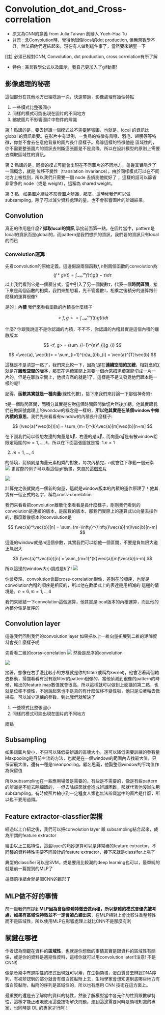 # Convolution_dot_and_Cross-correlation

* 原文為CNN的意義 from Julia Taiwan 創辦人 Yueh-Hua Tu
* 背景 : 念Convolution時，覺得他很像local的dot production, 但無奈數學不好，無法把他們連結起來，現在有人做到這件事了，當然要來朝聖一下

[註] 必須已經對CNN, Convolution, dot production, cross correlation有所了解

* 特色 : 兼具數學公式以及圖示，我自己更加入了gif動畫!

## 影像處理的秘密

這個部分在其他地方已經唸過一次，快速帶過，影像處理有幾個特點

1. 一些模式比整張圖小
2. 同樣的模式可能出現在圖片的不同地方
3. 縮放圖片不影響圖片中物件的辨識

第 1 點講的是，要去辨識一個模式並不需要整張圖，也就是，local 的資訊比 global 的資訊重要。在影片中有舉例，一隻鳥的特徵有鳥喙、羽毛、翅膀等等特徵，你並不會去在意他背景的圖片長什麼樣子。鳥喙這樣的特徵他是 區域性的，你不需要整張圖片的資訊去判斷這張圖是不是鳥喙，所以在設計模型的原則上需要去擷取區域性的資訊。

第 2 點講的是，同樣的模式可能會出現在不同圖片的不同地方，這邊其實隱含了一個概念，就是 位移不變性（translation invariance）。由於同樣模式可以在不同地方上被找到，所以我們只需要一個 node 去偵測他就好了 ，這樣的話可以節省非常多的 node（或是 weight），這稱為 shared weight。

第 3 點，如果圖片縮放不影響圖片辨識，那麼。這時候我們可以做 subsampling，除了可以減少資料處理的量，也不會影響圖片的辨識結果。

## Convolution

真正的作用是什麼? ****擷取local的資訊****
承接前面第一點，在圖片當中，pattern是local的資訊而是global的，而pattern是我們想抓的資訊，我們要的資訊只有local的而已

### Convolution運算

先看convolution的原始定義，這邊假設兩個函數$f, h$則兩個函數的convolution為:
$$
(f * g)(t) = \int_{-\infty}^{\infty}f(\tau)g(t-\tau)d\tau
$$
以上我們看到它是一個積分式，當中引入了另一個變數$\tau$，代表一個**時間區間**，接下來是兩個函數的相乘，我們來想想看，先不管變數$\tau$，相乘之後積分的運算跟什麼樣的運算很像?

是的！**內積** 我們來看看函數的內積長什麼樣子

$$
<f, g> = \int_{-\infty}^{\infty}f(t)g(t)dt
$$

什麼? 你跟我說這不是你認識的內積，不不不，你認識的內稽其實是這個內積的離散版本

$$
<f, g> = \sum_{i=1}^{n}f_{i}g_{i}
$$

$$
<\vec{a}, \vec{b}> = \sum_{i=1}^{n}a_{i}b_{i} = \vec{a}^{T}\vec{b}
$$

這樣是不是清楚一點了，我們來比較一下，因為$\int$是在**連續空間的加總**，相對應的$\sum$就是在**離散空間的版本**，那麼在連續空間上需要一個$d\tau$來把連續空間切成一片一片的，但是在離散空間上，他很自然的就是$1$了，這樣是不是又發覺他們跟本是一樣的呢?

記得，**函數其實就是一種向量**(線性代數)，接下來我們來討論一下那個神奇的$\tau$

$\tau$是一個時間區間，而積分其實是在對這個時間區間做切片然後加總，他其實跟我們在做訊號處理上的wondow的概念是一樣的，**所以他其實是在某個window中做內積的意思**。我們先來看看有window的內積長什麼樣子:

$$
(\vec{a}*\vec{b})[n] = \sum_{m=1}^{k}\vec{a}[m]\vec{b}[n+m]
$$

在下圖我們可以假想左邊的向量是$\vec{b}$，右邊的是$\vec{a}$，而向量$\vec{a}$是有被window給限定範圍的$m=1, ..., k$，所以在下面這張圖就是當:
1.$n=1$

2. $m=1, ..., 4$

的情境，箭頭則是向量元素相乘的對象，每次內積完，$n$就會往下移動一個元素
<img src='./images/convolution_1.png'></img>
更實際的例子可以看這個gif動畫，來自於[這個影片](https://www.youtube.com/watch?v=ulKbLD6BRJA)

<img src='./images/convolution_2.gif'></img>

計算完之後就變成一個新的向量，這就是window版本的內積的運作原理了！他其實有一個正式的名字，稱為cross-correlation

我們來看看把convolution離散化來看看是長什麼樣子，剛剛我們看到的convolution是連續的版本，是函數的版本，那我們實際上的運算式以向量去操作的，那麼離散版本的convolution是

$$
(\vec{a}*\vec{b})[n] = \sum_{m=\infty}^{\infty}\vec{a}[m]\vec{b}[n-m]
$$

這邊的window就是$m$這個參數，其實我們可以給他一個區間，不要是負無限大道正無限大

$$
(\vec{a}*\vec{b})[n] = \sum_{m=1}^{k}\vec{a}[m]\vec{b}[n-m]
$$

所以這邊的window大小調成是$k$了!
<img src='./images/convolution_3.png'></img>

你會發現，convolution會跟cross-correlation很像，差別在於順序，也就是convolution內稽的順序是相反的，所以他在數學式上的表達是用相減的
這邊的情境是，$n=6, m=1, .., 4$

我們來總結一下convolution這個運算，他其實是local版本的內稽運算，而且他的內積分像是反序的

## Convolution layer

這邊我們回到我們的convolution layer
如果把以上一維向量拓展到二維的矩陣資料會長什麼樣子呢

先看看二維的corss-correlation
<img src='./images/convolution_4.png'></img>
然後是反序的convolution

<img src='./images/convolution_5.png'></img>

接著，想像在右手邊比較小的方框就是你的filter(或稱為kernel)，他會沿著兩個軸去移動，掃描看看有沒有跟filter的pattern很像的，當他偵測到很像的pattern的時候，輸出的feature map數值就會很高，所以這樣就可以做到上面講的第二點，也就是位移不便性，不過說起來也不是真的有什麼位移不變性啦，他只是沿著軸去做掃描，可以減少運練的參數，到此我們就解決了

1. 一些模式比整張圖小
2. 同樣的模式可能出現在圖片的不同地方

兩點

## Subsampling

如果讓圖片變小，不只可以降低要辨識的區塊大小，還可以降低需要訓練的參數量
Maxpooling是目前主流的方法，也就是在一個window的範圍內去找最大值，只保留最大值，還有一種是meanpooling，顧名思義，他娶整個window的平均值作為保留值

所以subsampling在一些應用場景是需要的，有些是不需要的，像是有些pattern的辨識是不能去除細節的，一但去除細節就會造成辨識困難，那就代表他沒辦法用subsampling，有時候照片縮小到一定程度人類也無法辨識當中的圖片是什麼，所以也不要用過頭。

## Feature extractor-classfier架構

經過以上介紹之後，我們可以把convolution layer 跟 subsampling結合起來，成為所謂的feature extractor

經由以上三點特性，這些layer的巧妙運算可以是非常棒的feature extractor，不同種的資料特性需要不同設計的feature extractor，接下來就是classifer上場了

典型的classifier可以是SVM，或是要用比較潮的deep learning也可以，最單純的就是前一篇提到的MLP了

這樣前後組合就是個CNN的雛形了

## MLP做不好的事情

前一篇我們有提到**MLP因為會從整體特徵去做內積，所以整體的模式會優先被考慮，如果有區域性特徵並不一定會被凸顯出來**，在MLP相對上會比較注重整體性而不是區域性，所以使用MLP在影響處理上就比CNN不是那麼有利

## 關鍵在哪裡

作者認為關鍵在資料的**區域性**，也就是你想做的事情其實是跟資料的區域性有關係，或是你的資料是週期性資料，這樣你就可以用convolution later!(注意! 不是CNN!)

像是音樂中有週期性的模式出現就可以用，在生物領域，蛋白質會去辨認DNA序列，有被辨認到的部分就會有蛋白質黏附上去，生物學家會想知道到底哪些地方有蛋白質黏附，黏附的序列是區域性的，所以也有應用 CNN 技術在這方面上。

最重要的還是去了解你的資料的特性，然後了解模型當中各元件的性質跟數學特性，這樣才能正確地使用這些技術解決問題，走到這邊需要同時是領域知識的專家，也同時是 DL 的專家才行阿！
